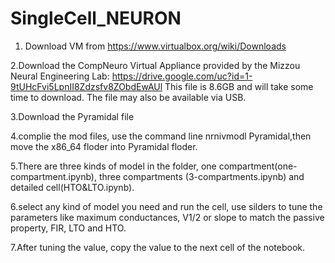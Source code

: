 # SingleCell_NEURON
1. Download VM from https://www.virtualbox.org/wiki/Downloads

2.Download the CompNeuro Virtual Appliance provided by the Mizzou Neural Engineering Lab:
https://drive.google.com/uc?id=1-9tUHcFvi5LpnII8Zdzsfv8ZObdEwAUl
This file is 8.6GB and will take some time to download. The file may also be available via USB.

3.Download the Pyramidal file

4.complie the mod files, use the command line nrnivmodl Pyramidal,then move the x86_64 floder into Pyramidal floder.

5.There are three kinds of model in the folder, one compartment(one-compartment.ipynb), three compartments (3-compartments.ipynb) and detailed cell(HTO&LTO.ipynb).

6.select any kind of model you need and run the cell, use silders to tune the parameters like maximum conductances, V1/2 or slope to match the passive property, FIR, LTO and HTO.

7.After tuning the value, copy the value to the next cell of the notebook.
